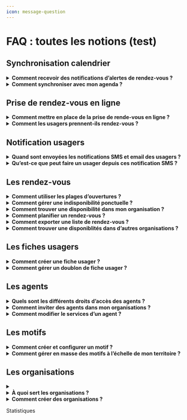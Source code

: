 ```yaml
---
icon: message-question
---
```


# FAQ : toutes les notions (test)

## Synchronisation calendrier

<details>

<summary><strong>Comment recevoir des notifications d’alertes de rendez-vous ?</strong></summary>

<mark style="background-color:purple;">**Cette fonctionnalité permet de recevoir des notifications par email lorsqu’un rendez-vous est ajouté, modifié ou annulé dans un agenda. Elle répond au besoin des agents souhaitant être alertés en cas de changement dans leur planning.**</mark>

Vous pouvez personnaliser vos préférences de notification dans l’onglet **"Mon Compte"**, accessible en cliquant sur votre prénom en haut à droite de votre calendrier.

Chaque email contient une pièce jointe au format **ICS**, compatible avec la plupart des logiciels de calendrier. Votre calendrier externe reconnaîtra automatiquement ces mises à jour, bien que certains logiciels demandent une validation manuelle des modifications.

</details>

<details>

<summary><strong>Comment synchroniser avec mon agenda ?</strong></summary>

**Cette fonctionnalité permet d'envoyer les informations des rendez-vous planifié dans un&#x20;**<mark style="background-color:purple;">**agenda extérieur à RDV Service Public. Elle répond au besoin de faire afficher les rendez-vous planifié dans un agenda du quotidien, souvent utilisé dans les administrations pour gérer leur quotidien métier en dehors des rendez-vous (réunion d'équipe etc ...)**</mark>

#### Notes générales&#x20;

RDV Service Public propose différents mécanismes de synchronisation. Voici quelques remarques importantes valables pour tous les mécanismes :

* Pour protéger les données personnelles de vos usagers, les événements envoyés à votre logiciel de calendrier externe ne contiendront que le motif, l'adresse du rendez-vous et un lien vers les détails dans RDV Service Public ;&#x20;
* Nous proposons de synchroniser les créations, changements et annulations depuis RDV Service Public vers les logiciels de calendrier externes mais pas l’inverse. Si vous supprimez un RDV depuis votre logiciel de calendrier externe, cela ne sera pas répercuté dans RDV Service Public et l’usager n’en sera pas averti.

#### S**ynchronisation par email**

Cette synchronisation envoie un email pour chaque création, modification ou annulation de RDV.&#x20;

Chaque email contient une pièce jointe au format ICS, un format largement supporté. Votre logiciel de calendrier externe reconnaîtra ces emails et mettra automatiquement à jour les évènements dans votre calendrier. Certains logiciels de calendrier demandent « d’accepter » chaque modification.

Vous pouvez modifier vos préférences de notifications email dans l’espace « Mon Compte » accessible en cliquant sur votre prénom en haut à droite depuis votre vue calendrier.

#### **Synchronisation Webcal**

Webcal est un protocole largement supporté par les logiciels de calendrier.&#x20;

Nous vous fournissons une URL individuelle fournissant le contenu de votre agenda au format ICS. Cette URL peut être récupérée depuis dans l’espace « Mon Compte » accessible en cliquant sur votre prénom en haut à droite depuis votre vue calendrier. Il suffit de copier cette URL dans votre logiciel de calendrier externe et la synchronisation se fera automatiquement.

Si vous synchronisez votre agenda RDV Solidarités avec Google Agenda, la mise à jour peut prendre jusqu'à 12 heures. Avec le calendrier Outlook, l'affichage est plus rapide, généralement dans l'heure suivant la prise de rendez-vous.

La synchronisation WebCal n’est pas instantanée. \
\
La fréquence de mise à jour dépend de chaque logiciel de calendrier externe. Avec Google Agenda par exemple, la mise à jour peut prendre jusqu’à 12h. Avec Outlook, cette fréquence est généralement d’environ une heure mais chaque logiciel peut se comporter différemment.

#### Synchronisation spécifique Outlook

Il existe deux grandes versions d'Outlook :&#x20;

* Outlook hébergé à distance, aussi appelé Microsoft 365
* Outlook hébergé sur place par l’administration, aussi appelé Microsoft Exchange

Nous avons un prototype de synchronisation spécifique pour la version hébergée à distance (Microsoft 365). N’hésitez pas à nous contacter si vous souhaitez l’expérimenter sur votre territoire.&#x20;

Nous ne fournissons pour l’instant pas de solution spécifique pour Outlook hébergé sur place (Microsoft Exchange). Certaines structures utilisant RDV Service Public et ce type d’Outlook ont cependant mis en place des solutions via webhooks (voir ci-dessous).

#### Synchronisation via webhooks

Cette solution demande du développement spécifique en interne par votre DSI.

Les webhooks sont une manière de communiquer entre deux systèmes d’information. Nous proposons d’émettre des webhooks vers le SI de votre organisation.&#x20;

Il est possible de développer un logiciel dans votre SI pour recevoir ces webhooks et mettre à jour les calendriers des agents en conséquence. Cette solution est déjà en place dans plusieurs structures utilisant RDV Service Public.

Vous trouverez des informations techniques ici : [https://github.com/betagouv/rdv-service-public/blob/production/docs/api/webhooks/api-notifications-webhooks.md](https://github.com/betagouv/rdv-service-public/blob/production/docs/api/webhooks/api-notifications-webhooks.md)

</details>

## Prise de rendez-vous en ligne

<details>

<summary><strong>Comment mettre en place de la prise de rende-vous en ligne ?</strong></summary>

<mark style="background-color:purple;">**Cette fonctionnalité permet aux usagers d’accéder aux disponibilités de votre organisation et de planifier un rendez-vous en toute autonomie, depuis un ordinateur ou un téléphone.**</mark>

Pour activer cette option, trois étapes sont nécessaires :

**1. Configurer des motifs ouverts à la réservation en ligne**

Dans les paramètres des motifs, sélectionnez au moins un motif et activez l’option **"Ouvert aux agents et aux usagers"**. Vous pouvez également :

* Définir un délai minimum et maximum de réservation.
* Ajouter des instructions personnalisées dans l’onglet **"Instruction et notification"**.

**2. Configurer une plage d’ouverture**

Créez une plage d’ouverture en y associant des motifs configurés pour la réservation en ligne. Ces motifs sont identifiés par une pastille spécifique dans l’écran de suivi des motifs.

**3. Partager votre URL de prise de rendez-vous**

Un lien URL est disponible dans le menu **"Réservation en ligne"**. Ce lien permet aux usagers et prescripteurs d’accéder directement à vos disponibilités via un navigateur web. Vous pouvez partager cette URL ou l’intégrer dans différents supports, tels que votre site internet ou une plaquette numérique.

</details>

<details>

<summary><strong>Comment les usagers prennent-ils rendez-vous ?</strong></summary>

Les usagers peuvent prendre rendez-vous en ligne si cette option est activée et que vous avez partagé votre lien de réservation. Ce lien peut être diffusé sur votre site web ou tout autre support.

Une fois sur la plateforme, ils pourront :

1. Choisir un service et un motif de rendez-vous.&#x20;
2. Sélectionner un créneau disponible
3. S’identifier pour confirmer leur rendez-vous.

Deux options d’identification :

1. **FranceConnect** : les informations de contact sont récupérées automatiquement. C'est le parcours le plus rapide et sécurisé.&#x20;
2. **Création de compte** : si l’usager ne passe pas par FranceConnect, il doit renseigner son nom, prénom, email et (optionnellement) son numéro de téléphone. Un email de vérification lui sera envoyé, et en cliquant sur le lien de vérificatio présent dans le mail, il sera redirigé vers son parcours et pourra finaliser son rendez-vous.&#x20;

</details>

## Notification usagers

<details>

<summary><strong>Quand sont envoyées les notifications SMS et email des usagers ?</strong></summary>

**Cette fonctionnalité permet d'automatiser les informations de rendez-vous à vos usagers. Elle répond à plusieurs besoins agents et usagers. Elle permet de diminuer l'absentéisme et d'éviter les manipulation de rappel chronophage pour les agents. Elle permet aussi à l'usager de garder une trace des informations du rendez-vous dans son téléphone.**&#x20;

Plusieurs actions déclenchent l'envoi de SMS :&#x20;

* Une notification de **confirmation** est envoyée immédiatement après la création du rendez-vous.
* Une notification de **rappel** est envoyée à l'usager 48h avant le rendez-vous (hors jours fériés et dimanches).
* Une notification de **rendez-vous modifié** : l'usager reçoit immédiatement une notification en cas de modification du rendez-vous.
* Une notification de **rendez-vous annulé** : l'usager reçoit immédiatement une notification en cas d'annulation du rendez-vous. Si l'usager est à l'origine de l'annulation, il doit le faire au moins 4 heures avant l'heure prévue du rendez-vous.

</details>

<details>

<summary><strong>Qu’est-ce que peut faire un usager depuis ces notification SMS ?</strong></summary>

Chaque usager recevra une notification par SMS et/ou email.

* Le SMS contiendra un lien "Infos/Annulation".
* En cliquant dessus, il accèdera à une page web où il devra saisir les trois premières lettres de son nom de famille.
* S'il les saisit correctement, il verra un récapitulatif de son rendez-vous avec les instructions associées ainsi que les informations de contact de votre organisation.&#x20;

Un bouton "Annuler le rendez-vous" lui permettra d’annuler sans vous contacter, jusqu’à **4 heures avant** l’heure prévue. Au-delà, il devra vous contacter via les informations de contact disponible dans le récapitulatif de rendez-vous. &#x20;

</details>

## Les rendez-vous

<details>

<summary><strong>Comment utiliser les plages d’ouvertures ?</strong></summary>

**Les plages d’ouverture permettent de définir les disponibilités d’un agent. Une fois configurées, elles simplifient la prise de rendez-vous : les agents peuvent directement rechercher un créneau via le bouton "Trouver un RDV", évitant ainsi une consultation fastidieuse des agendas individuels.**

Pour créer une plage d’ouverture :&#x20;

* &#x20;Accédez au menu **"Plages d’ouverture"** dans l’onglet **"Planning"**.&#x20;
* Cliquer sur **"Créer une plage d’ouverture"**.

Lors de la création, sélectionnez un ou plusieurs motifs pour indiquer les types de rendez-vous possibles. Cette option est particulièrement utile si certains motifs nécessitent du matériel spécifique.

Si un motif est ouvert à la réservation en ligne, la plage d’ouverture sera accessible aux réservations en ligne depuis votre url de prise de rendez-vous en ligne.&#x20;

Vous pouvez créer une plage exceptionnelle (pour un jour unique) ou récurrente (tous les jours de la semaine). Pour une répétition, indiquez d’abord les horaires, puis cochez l’option **"Répéter"**.

Les plages d’ouverture de plus d’un an sont automatiquement supprimées.

</details>

<details>

<summary><strong>Comment gérer une indisponibilité ponctuelle ?</strong></summary>

**Les indisponibilités permettent de signaler vos absences ponctuelles ou régulières à vos collègues et aux usagers. Cette fonctionnalité évite de modifier les plages d'ouvertures en cas d'indisponiblité ponctuelle des agents. Si une indisponibilité couvre la période d'une plage d'ouverture, les disponibilités de cette période seront supprimées.**

Pour créer une indisponibilité :

1. Accédez au menu _**planning**_
2. Sélectionnez _**indisponibilité**_
3. Cliquez sur "créer une indisponibilité"
4. Renseignez les informations demandées

Vous pouvez configurer des absences ponctuelles ou récurrentes en utilisant l'option _**répéter**_.

Les indisponibilités apparaissent en gris sur votre agenda et ceux de vos collègues.&#x20;

**Pour une indisponibilité récurrente, il n'est pas possible de supprimer une seule occurrence. Vous devrez supprimer l'indisponibilité récurrente entière et en créer une nouvelle excluant l'occurrence non désirée.**

</details>

<details>

<summary><strong>Comment trouver une disponibilité dans mon organisation ?</strong></summary>

Le bouton **"Trouver un rendez-vous"** permet de rechercher rapidement des disponibilités dans votre organisation ou service, évitant ainsi une consultation manuelle des agendas.

Pour utiliser cette fonctionnalité :&#x20;

1. Cliquez sur **"Trouver un rendez-vous"** pour accéder au moteur de recherche.
2. Spécifiez vos critères : service, motif, agent, lieu et date.
3. Cliquez sur **"Afficher les créneaux"** pour voir les disponibilités correspondantes.

Conditions d’accès :

* Disponible uniquement si les agents ont configuré leurs plages d’ouverture.
* **Administrateurs et secrétariats** : accès à toutes les disponibilités.
* **Agents simples** : accès uniquement aux créneaux de leur service.

Si plusieurs agents sont disponibles sur le même créneau et motif, la première disponibilité enregistrée sera sélectionnée.

</details>

<details>

<summary><strong>Comment planifier un rendez-vous ?</strong></summary>

Après avoir sélectionné une disponibilité via **"Trouver un RDV"**, vous passerez à la planification du rendez-vous :&#x20;

1. **Associer un usager** :&#x20;

* Recherchez l’usager en tapant les premières lettres de son nom ou prénom.
* Vous verrez les fiches usagers de votre organisation et, de façon partiellement masquée, celles d’autres organisations de votre territoire

💡 **Plusieurs usagers peuvent être ajoutés à un rendez-vous.**

2. **Vérifier et modifier les informations** :

* Un récapitulatif s’affiche avec la date, l’heure, l’agent et le lieu du rendez-vous.

💡 **Chaque champ peut être modifié si nécessaire.**

3. **Gérer les notifications** :

* Un dernier récap vous permet d’activer ou désactiver les notifications pour ce rendez-vous.

</details>

<details>

<summary><strong>Comment exporter une liste de rendez-vous ?</strong></summary>

Le **statut d’agent administrateur** permet d’extraire les statistiques de votre organisation au format **.xls**, en complément de leur visualisation dans l’onglet **Statistiques**.

#### Pour exporter les données :

1. Accédez au menu **"Liste des RDV"**.
2. Compléter les différents champ pour affiner les critères de votre export&#x20;
3. Cliquer sur **"rafraichir la liste"**&#x20;
4. Cliquez sur **"Exporter"** après avoir renseigné vos critères.
5. Retrouvez vos exports dans la page **"Vos exports"**, accessible depuis votre compte (en haut à droite).

💡 **L’extraction se fait par organisation. Si vous en gérez plusieurs, vous devez effectuer une exportation pour chacune.**

</details>

<details>

<summary><strong>Comment trouver une disponiblités dans d’autres organisations ?</strong></summary>

Vous pouvez permettre aux agents de planifier des rendez-vous dans d'autres organisations si vous disposez de plusieurs organisations. Ce parcours est possible par la fonctionnalité **"prescripteur".**&#x20;

Elle permet aux agents de partager leurs disponibilités et de planifier des rendez-vous dans **toutes les organisations** de leur territoire.

Pour configurer :&#x20;

Il est nécessaire de configurer vos motifs **"ouvert aux prescripteur"** depuis l'écran de configuration des motifs. Plus précisément, depuis l'onglet "réservation en ligne" présent dans l'écran de configuration des motifs.&#x20;

Pour l’utiliser :&#x20;

Si des motifs ouverts aux prescripteurs ont été configurés, vous pouvez accéder aux disponibilités d’autres organisations via **"Trouver un rendez-vous"** :

1. Cliquez sur **"Élargir votre recherche"**.
2. Sélectionnez les informations du rendez-vous (motif, lieu, créneau, usagers).
3. Cliquez sur **"Confirmer le RDV"** pour finaliser le rendez-vous.&#x20;

</details>

## Les fiches usagers

<details>

<summary><strong>Comment créer une fiche usager ?</strong></summary>

Pour créer une fiche :&#x20;

1. Dans le menu **"Usager"**, cliquez sur **"Créer un usager"** ou depuis le parcours **"Trouver un RDV"** cliquer sur **"Créer un usager"**
2. Seuls le nom et le prénom sont obligatoires.
3. La fiche sera rattachée à **l’organisation de l’agent** qui l’a créée.
4. Cliquez sur **"Créer usager"** pour valider.

**💡 Vérifiez l’orthographe des noms et prénoms pour éviter les doublons.**

Une fois créée, la fiche contient :

* Les **informations générales** de l’usager.
* Son **historique** et le **statut de ses rendez-vous**.
* Une option pour l’**inviter à créer un compte**, afin qu’il puisse **modifier ses infos** et **gérer ses rendez-vous** en autonomie depuis son esapce personnel.&#x20;

</details>

<details>

<summary><strong>Comment gérer un doublon de fiche usager ?</strong></summary>

Les doublons peuvent apparaître lorsque :

* Un professionnel crée une fiche **sans e-mail**, puis l’usager crée un compte avec une adresse e-mail.
* Une faute de frappe lors d’une recherche fait croire qu’aucune fiche n’existe.

**💡 L’outil ne fusionne pas automatiquement les fiches, car l’unicité repose uniquement sur l’e-mail.**

Pour fusionner des fiches usagers :&#x20;

1. Allez dans le menu **"Usagers"**.
2. Cliquez sur **"Fusionner deux usagers"**.
3. Entrez le nom de l’usager en double dans chaque colonne.
4. Comparez les fiches :
   * **Différences en orange**, **similitudes en vert**.
   * Sélectionnez les informations à conserver.
5. Validez pour créer une **fiche unique fusionnée**.

</details>

## Les agents

<details>

<summary><strong>Quels sont les différents droits d’accès des agents ?</strong></summary>

#### **Agent Basique**

L'**Agent Basique** a accès aux fonctionnalités de planification de rendez-vous. Il peut :

* Créer des fiches usagers,
* Planifier des rendez-vous
* Créer des plages d'ouvertures&#x20;
* Rechercher des disponibilités dans les agendas de ses collègues

💡 **Sa visibilité est limitée aux agents de son service et de son organisation. Pour associer un agent à plusieurs services ou organisations.**&#x20;

#### **Agent Admin**

L'**Agent Admin** a une **visibilité étendue** sur toutes les organisations auxquelles il est associé. Il peut :

* Rechercher des disponibilités dans tous les services de son organisation,
* Accéder à l'onglet **Paramètres** pour créer des motifs, lieux et inviter des agents,
* Être associé à plusieurs organisations.

#### **Agent Admin de Territoire**

L'**Agent Admin de Territoire** a une **visibilité totale** sur tous les agendas du territoire et tous les services/organisations. Il a également accès aux paramètres de tous les services et organisations du territoire et peut :

* Modifier les droits d'accès des agents,
* Créer des organisations et former des équipes.

💡 **Plusieurs Agents Admin de Territoire peuvent être définis.**&#x20;

#### **Agent Secrétariat**

Un **Agent du service secrétariat** bénéficie de droits de visibilité supérieurs. Il peut :

* Rechercher des disponibilités sur tous les agendas de l'organisation mais avec des droits d'un agent basique.&#x20;
* Planifier des rendez-vous dans n'importe quel agenda de l'organisation (tous services confondus).\
  Sa principale fonction est de planifier des rendez-vous, mais il peut aussi planifier dans son propre agenda.

💡 **Un Agent Admin doit ouvrir les motifs de prise de rendez-vous pour les agents du service secrétariat s'ils doivent réaliser des rendez-vous.**&#x20;

</details>

<details>

<summary><strong>Comment inviter des agents dans mon organisations ?</strong></summary>

Pour inviter un agent :&#x20;

1. Allez dans **"Paramètres"**, puis **"Agents"**.
2. Cliquez sur **"Inviter un agent"**.
3. Choisissez un niveau d'accès.&#x20;
4. Entrez l’adresse e-mail de l'agent.&#x20;
5. Enfin, sélectionnez un service auquel associer l'agent.&#x20;
6. Il recevra une invitation pour créer son compte. Une fois l’invitation acceptée, l'agent devra créer un mot de passe pour se connecter.&#x20;

💡 **Si vous invitez un agent dans plusieurs organisations, chaque invitation sera validée automatiquement après la première, sans nouvel email d'invitation.**&#x20;

</details>

<details>

<summary><strong>Comment modifier le services d’un agent ?</strong></summary>



</details>

## Les motifs

<details>

<summary><strong>Comment créer et configurer un motif ?</strong></summary>



</details>

<details>

<summary><strong>Comment gérer en masse des motifs à l’échelle de mon territoire ?</strong></summary>



</details>

## Les organisations

<details>

<summary></summary>



</details>

<details>

<summary><strong>À quoi sert les organisations ?</strong></summary>



</details>

<details>

<summary><strong>Comment créer des organisations ?</strong></summary>



</details>



Statistiques
